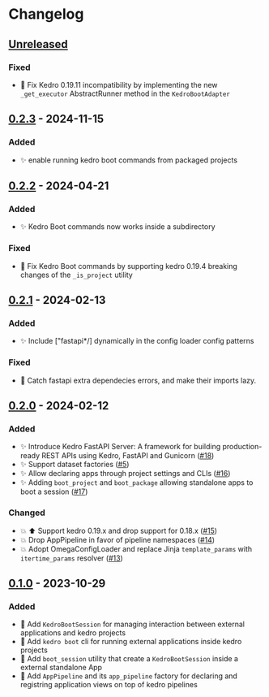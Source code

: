 # Changelog

## [Unreleased]

### Fixed

- :bug: Fix Kedro 0.19.11 incompatibility by implementing the new `_get_executor` AbstractRunner method in the `KedroBootAdapter` 

## [0.2.3] - 2024-11-15

### Added

- ✨ enable running kedro boot commands from packaged projects

## [0.2.2] - 2024-04-21

### Added

-   :sparkles: Kedro Boot commands now works inside a subdirectory

### Fixed

-   :bug: Fix Kedro Boot commands by supporting kedro 0.19.4 breaking changes of the `_is_project` utility 

## [0.2.1] - 2024-02-13

### Added

-   :sparkles: Include ["fastapi*/] dynamically in the config loader config patterns

### Fixed

-   :bug: Catch fastapi extra dependecies errors, and make their imports lazy.

## [0.2.0] - 2024-02-12

### Added

-   :sparkles: Introduce Kedro FastAPI Server: A framework for building production-ready REST APIs using Kedro, FastAPI and Gunicorn ([#18](https://github.com/takikadiri/kedro-boot/pull/18))
-   :sparkles: Support dataset factories ([#5](https://github.com/takikadiri/kedro-boot/pull/5))
-   :sparkles: Allow declaring apps through project settings and CLIs ([#16](https://github.com/takikadiri/kedro-boot/pull/16))
-   :sparkles: Adding `boot_project` and `boot_package` allowing standalone apps to boot a session ([#17](https://github.com/takikadiri/kedro-boot/pull/17))

### Changed

-   :boom: :arrow_up: Support kedro 0.19.x and drop support for 0.18.x ([#15](https://github.com/takikadiri/kedro-boot/pull/15))
-   :boom: Drop AppPipeline in favor of pipeline namespaces ([#14](https://github.com/takikadiri/kedro-boot/pull/14))
-   :boom: Adopt OmegaConfigLoader and replace Jinja `template_params` with `itertime_params` resolver ([#13](https://github.com/takikadiri/kedro-boot/pull/13))

## [0.1.0] - 2023-10-29

### Added

-   :tada: Add `KedroBootSession` for managing interaction between external applications and kedro projects
-   :tada: Add `kedro boot` cli for running external applications inside kedro projects
-   :tada: Add `boot_session` utility that create a `KedroBootSession` inside a external standalone App 
-   :tada: Add `AppPipeline` and its `app_pipeline` factory for declaring and registring application views on top of kedro pipelines

[Unreleased]: https://github.com/takikadiri/kedro-boot/compare/0.2.3...HEAD

[0.2.3]: https://github.com/takikadiri/kedro-boot/compare/0.2.2...0.2.3

[0.2.2]: https://github.com/takikadiri/kedro-boot/compare/0.2.1...0.2.2

[0.2.1]: https://github.com/takikadiri/kedro-boot/compare/0.2.0...0.2.1

[0.2.0]: https://github.com/takikadiri/kedro-boot/compare/0.1.0...0.2.0

[0.1.0]: https://github.com/takikadiri/kedro-boot/compare/4126de2a96b11026644853cf49fdb4619269f18b...0.1.0
